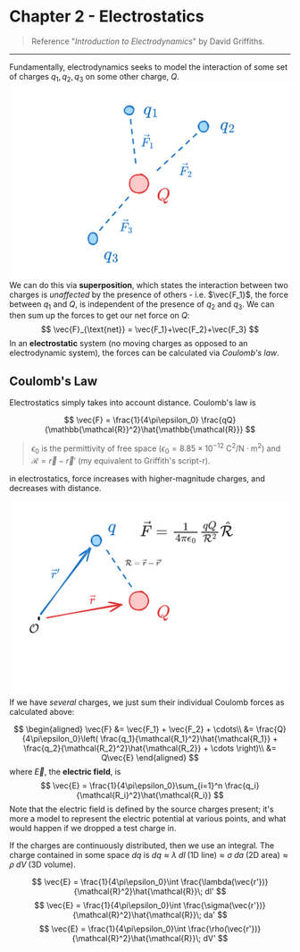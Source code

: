 # Chapter 2 - Electrostatics

> Reference "*Introduction to Electrodynamics*" by David Griffiths.

---

Fundamentally, electrodynamics seeks to model the interaction of some set of charges $q_1, q_2, q_3$ on some other charge, $Q$. 
![](images/chapter2/source-on-test.svg)
We can do this via **superposition**, which states the interaction between two charges is *unaffected* by the presence of others - i.e. $\vec{F_1}$, the force between $q_1$ and $Q$, is independent of the presence of $q_2$ and $q_3$. We can then sum up the forces to get our net force on $Q$:
$$
\vec{F}_{\text{net}} = \vec{F_1}+\vec{F_2}+\vec{F_3}
$$
In an **electrostatic** system (no moving charges as opposed to an electrodynamic system), the forces can be calculated via *Coulomb's law*. 

## Coulomb's Law

Electrostatics simply takes into account distance. Coulomb's law is

$$
\vec{F} = \frac{1}{4\pi\epsilon_0} \frac{qQ}{\mathbb{\mathcal{R}}^2}\hat{\mathbb{\mathcal{R}}}
$$
> $\epsilon_0$ is the permittivity of free space ($\epsilon_0=8.85\times10^{-12}$ $\text{C}^2/\text{N}\cdot\text{m}^2)$ and $\mathcal{R}=\vec{r}-\vec{r}'$ (my equivalent to Griffith's script-r).

in electrostatics, force increases with higher-magnitude charges, and decreases with distance.

![](images/chapter2/coulomblaw.svg)
If we have *several* charges, we just sum their individual Coulomb forces as calculated above:

$$
\begin{aligned}
	\vec{F} &= \vec{F_1} + \vec{F_2} + \cdots\\
			&= \frac{Q}{4\pi\epsilon_0}\left( \frac{q_1}{\mathcal{R_1}^2}\hat{\mathcal{R_1}} + \frac{q_2}{\mathcal{R_2}^2}\hat{\mathcal{R_2}} + \cdots \right)\\
			&= Q\vec{E}
\end{aligned}
$$
where $\vec{E}$, the **electric field**, is
$$
\vec{E} = \frac{1}{4\pi\epsilon_0}\sum_{i=1}^n \frac{q_i}{\mathcal{R_i}^2}\hat{\mathcal{R_i}}
$$
Note that the electric field is defined by the source charges present; it's more a model to represent the electric potential at various points, and what would happen if we dropped a test charge in. 

If the charges are continuously distributed, then we use an integral. The charge contained in some space $dq$ is $dq \approx \lambda\;dl\;\text{(1D line)} \approx \sigma\;da\;\text{(2D area)}\approx \rho\;dV\;\text{(3D volume)}$.

$$
\vec{E} = \frac{1}{4\pi\epsilon_0}\int \frac{\lambda(\vec{r'})}{\mathcal{R}^2}\hat{\mathcal{R}}\; dl'
$$
$$
\vec{E} = \frac{1}{4\pi\epsilon_0}\int \frac{\sigma(\vec{r'})}{\mathcal{R}^2}\hat{\mathcal{R}}\; da'
$$
$$
\vec{E} = \frac{1}{4\pi\epsilon_0}\int \frac{\rho(\vec{r'})}{\mathcal{R}^2}\hat{\mathcal{R}}\; dV'
$$
